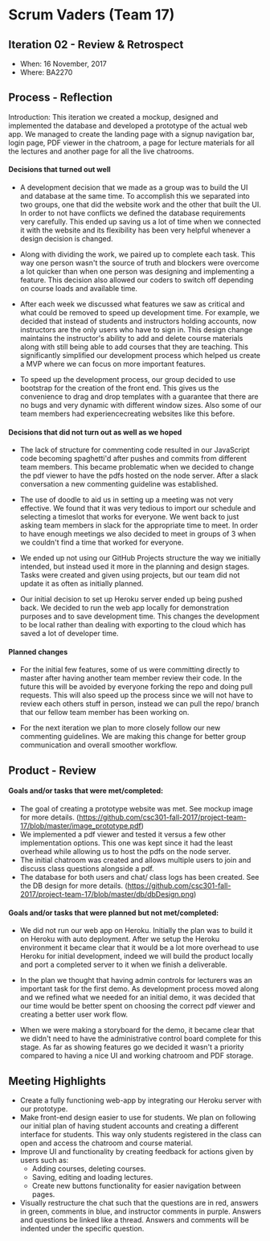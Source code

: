 # Scrum Vaders (Team 17)

## Iteration 02 - Review & Retrospect

 * When: 16 November, 2017
 * Where: BA2270

## Process - Reflection

Introduction:
This iteration we created a mockup, designed and implemented the database and developed a prototype of the actual web app.
We managed to create the landing page with a signup navigation bar, login page, PDF viewer in the chatroom, 
a page for lecture materials for all the lectures and another page for all the live chatrooms.

#### Decisions that turned out well
 * A development decision that we made as a group was to build the UI and database at the same time. To accomplish this we separated into two groups, one that did the website work and the other that built the UI. In order to not have conflicts we defined the database requirements very carefully. This ended up saving us a lot of time when we connected it with the website and its flexibility has been very helpful whenever a design decision is changed.
 
 * Along with dividing the work, we paired up to complete each task. This way one person wasn't the source of truth and blockers were overcome a lot quicker than when one person was designing and implementing a feature. This decision also allowed our coders to switch off depending on course loads and available time.

 * After each week we discussed what features we saw as critical and what could be removed to speed up development time. For example, we decided that instead of students and instructors holding accounts, now instructors are the only 
   users who have to sign in. This design change maintains the instructor's ability to add and delete course materials
   along with still being able to add courses that they are teaching. This significantly simplified our development process which helped us create a MVP where we can focus on more important features.
 
 * To speed up the development process, our group decided to use bootstrap for the creation of the front end. This gives us the convenience to drag and drop templates with a guarantee that there are no bugs and very dynamic with different window sizes. Also some of our team members had experiencecreating websites like this before.

#### Decisions that did not turn out as well as we hoped
 
 * The lack of structure for commenting code resulted in our JavaScript code becoming spaghetti'd after pushes and commits from different team members. This became problematic when we decided to change the pdf viewer to have the pdfs hosted on the node server. After a slack conversation a new commenting guideline was established.
 
 * The use of doodle to aid us in setting up a meeting was not very effective. We found that it was very tedious to 
   import our schedule and selecting a timeslot that works for everyone. We went back to just asking
   team members in slack for the appropriate time to meet. In order to have enough meetings we also decided to meet in groups of 3 when we couldn't find a time that worked for everyone.
   
* We ended up not using our GitHub Projects structure the way we initially intended, but instead used it more in the planning and design stages. Tasks were created and given using projects, but our team did not update it as often as initially planned.

 * Our initial decision to set up Heroku server ended up being pushed back. We decided to run the web app locally
   for demonstration purposes and to save development time. This changes the development to be local rather than dealing with exporting to the cloud which has saved a lot of developer time. 


#### Planned changes
* For the initial few features, some of us were committing directly to master after having another team member review their
code. In the future this will be avoided by everyone forking the repo and doing pull requests. This will also speed up the
process since we will not have to review each others stuff in person, instead we can pull the repo/ branch that our fellow team member has been working on.

* For the next iteration we plan to more closely follow our new commenting guidelines. We are making this change for better
group communication and overall smoother workflow.


## Product - Review

#### Goals and/or tasks that were met/completed:
* The goal of creating a prototype website was met. See mockup image for more details. (https://github.com/csc301-fall-2017/project-team-17/blob/master/image_prototype.pdf)
* We implemented a pdf viewer and tested it versus a few other implementation options. This one was kept since it had the least overhead while allowing us to host the pdfs on the node server.
* The initial chatroom was created and allows multiple users to join and discuss class questions alongside a pdf.
* The database for both users and chat/ class logs has been created. See the DB design for more details.
(https://github.com/csc301-fall-2017/project-team-17/blob/master/db/dbDesign.png)


#### Goals and/or tasks that were planned but not met/completed:
* We did not run our web app on Heroku. Initially the plan was to build it on Heroku with auto deployment. After we setup the Heroku environment it became clear that it would be a lot more overhead to use Heroku for initial development, indeed we will build the product locally and port a completed server to it when we finish a deliverable.

* In the plan we thought that having admin controls for lecturers was an important task for the first demo. As development process moved along and we refined what we needed for an initial demo, it was decided that our time would be better spent on choosing the correct pdf viewer and creating a better user work flow.

* When we were making a storyboard for the demo, it became clear that we didn't need to have the administrative control board complete for this stage. As far as showing features go we decided it wasn't a priority compared to having a nice UI and working chatroom and PDF storage.


## Meeting Highlights
 * Create a fully functioning web-app by integrating our Heroku server with our prototype.
 * Make front-end design easier to use for students. We plan on following our initial plan of having 
    student accounts and creating a different interface for students.
    This way only students registered in the class can open and access 
    the chatroom and course material.
 * Improve UI and functionality by creating feedback for actions given by users such as:
    - Adding courses, deleting courses.
    - Saving, editing and loading lectures.
    - Create new buttons functionality for easier navigation between pages.
 * Visually restructure the chat such that the questions are in red,
   answers in green, comments in blue, and instructor comments in purple.
   Answers and questions be linked like a thread.
   Answers and comments will be indented under the specific question.

